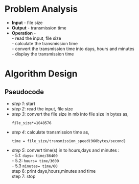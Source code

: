 # Problem Analysis
+ **Input** - file size
+ **Output** - transmission time
+ **Operation** -\
          - read the input, file size\
          - calculate the transmission time\
          - convert the transmission time into days, hours and minutes\
          - display the transmission time
# Algorithm Design
## Pseudocode
+ *step 1*: start
+ *step 2*: read the input, file size
+ *step 3*: convert the file size in mb into file size in bytes as,
  ```
  file_size*=1048576
  ```
+ *step 4*: calculate transmission time as,
  ```
  time = file_size/transmission_speed(960bytes/second)
  ```
+ *step 5*: convert time(s) in to hours,days and minutes :\
      - 5.1: `days= time/86400`\
      - 5.2: `hours= time/3600`\
      - 5.3 `minutes= time/60`\
step 6: print days,hours,minutes and time\
step 7: stop

